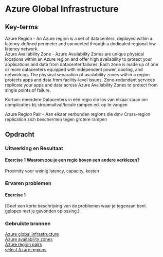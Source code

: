 # Azure Global Infrastructure


## Key-terms
Azure Region - An Azure region is a set of datacenters, deployed within a latency-defined perimeter and connected through a dedicated regional low-latency network.  
Azure Availability Zone -  Azure Availability Zones are unique physical locations within an Azure region and offer high availability to protect your applications and data from datacenter failures. Each zone is made up of one or more datacenters equipped with independent power, cooling, and networking. The physical separation of availability zones within a region protects apps and data from facility-level issues. Zone-redundant services replicate your apps and data across Azure Availability Zones to protect from single points of failure.  

Kortom: meerdere Datacenters in één regio die los van elkaar staan om complicaties bij stroomuitval/locale rampen ed. op te vangen

Azure Region Pair - Aan elkaar verbonden regions die dmv Cross-region replication zich beschermen tegen grotere rampen

## Opdracht
### Uitwerking en Resultaat
#### Exercise 1 Waarom zou je een regio boven een andere verkiezen?
Proximity voor weinig latency, capacity, kosten

### Ervaren problemen
#### Exercise 1
[Geef een korte beschrijving van de problemen waar je tegenaan bent gelopen met je gevonden oplossing.]

### Gebruikte bronnen
[Azure global infrastructure](https://azure.microsoft.com/en-us/explore/global-infrastructure/)  
[Azure availability zones](https://learn.microsoft.com/en-us/azure/reliability/availability-zones-overview?tabs=azure-cli)  
[Azure region pairs](https://learn.microsoft.com/en-us/azure/reliability/cross-region-replication-azure)  
[select Azure regions](https://learn.microsoft.com/en-us/azure/cloud-adoption-framework/ready/azure-setup-guide/regions)  